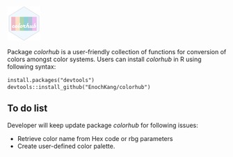 <img src="https://github.com/EnochKang/colorhub/blob/master/vignettes/colorhub_logo.png?raw=true" width="15%" />

Package *colorhub* is a user-friendly collection of functions for
conversion of colors amongst color systems. Users can install *colorhub* in R
using following syntax:

    install.packages("devtools")
    devtools::install_github("EnochKang/colorhub")

## To do list

Developer will keep update package *colorhub* for following issues:

-   Retrieve color name from Hex code or rbg parameters
-   Create user-defined color palette.
